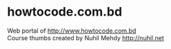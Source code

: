 howtocode.com.bd
================

Web portal of http://www.howtocode.com.bd  
Course thumbs created by Nuhil Mehdy http://nuhil.net
